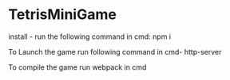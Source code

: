 # TetrisMiniGame

install - 
run the following command in cmd: npm i

To Launch the game run following command in cmd- 
http-server

To compile the game run webpack in cmd

